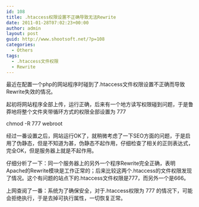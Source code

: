 ```yaml
---
id: 108
title: .htaccess权限设置不正确导致无法Rewrite
date: 2011-01-28T07:02:23+00:00
author: admin
layout: post
guid: http://www.shootsoft.net/?p=108
categories:
  - Others
tags:
  - .htaccess文件权限
  - Rewrite
---
```

最近在配置一个php的网站程序时碰到了.htaccess文件权限设置不正确而导致Rewrite失效的情况。
  
起初将网站程序全部上传，运行正确，后来有一个地方读写权限碰到问题，于是鲁莽地将整个文件夹带循环方式的权限全部设置为 777
  
chmod -R 777 webroot
  
经过一番设置之后，网站运行OK了，就稍微考虑了一下SEO方面的问题，于是启用了伪静态，但是不知道为甚，伪静态不起作用，仔细检查了相关的正则表达式，完全OK，但是服务器上就是不起作用。

仔细分析了一下：同一个服务器上的另外一个程序Rewrite完全正确，表明Apache的Rewrite模块是工作正常的；后来比较这两个.htaccess的文件权限发现了情况。这个有问题的站点下的.htaccess文件权限是777，而另外一个是666。

上网查阅了一番：系统为了确保安全，对于.htaccess权限为 777 的情况下，可能会拒绝执行，于是去掉可执行属性，一切恢复正常。